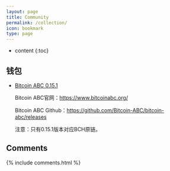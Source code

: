 ```yaml
---
layout: page
title: Community
permalink: /collection/
icon: bookmark
type: page
---
```


* content
{:toc}

## 钱包

* [Bitcoin ABC 0.15.1](https://download.bitcoinabc.org/0.15.1/)

    Bitcoin ABC官网：https://www.bitcoinabc.org/
    
    Bitcoin ABC Github：https://github.com/Bitcoin-ABC/bitcoin-abc/releases
    
	注意：只有0.15.1版本对应BCH原链。



## Comments

{% include comments.html %}
